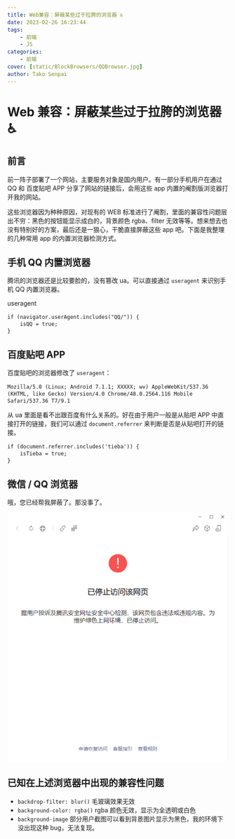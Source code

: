 ```yaml
---
title: Web兼容：屏蔽某些过于拉胯的浏览器 ♿
date: 2023-02-26 16:23:44
tags:
    - 前端
    - JS
categories:
    - 前端
cover: [static/BlockBrowsers/QQBrowser.jpg]
author: Tako Senpai
---
```


# Web 兼容：屏蔽某些过于拉胯的浏览器 ♿

## 前言

前一阵子部署了一个网站，主要服务对象是国内用户。有一部分手机用户在通过 QQ 和 百度贴吧 APP 分享了网站的链接后，会用这些 app 内置的阉割版浏览器打开我的网站。

这些浏览器因为种种原因，对现有的 WEB 标准进行了阉割，里面的兼容性问题层出不穷：黑色的按钮能显示成白的，背景颜色 rgba、filter 无效等等。想来想去也没有特别好的方案，最后还是一狠心，干脆直接屏蔽这些 app 吧。下面是我整理的几种常用 app 的内置浏览器检测方式。

## 手机 QQ 内置浏览器

腾讯的浏览器还是比较要脸的，没有篡改 ua。可以直接通过 `useragent` 来识别手机 QQ 内置浏览器。

useragent

```JS
if (navigator.userAgent.includes("QQ/")) {
    isQQ = true;
}
```

## 百度贴吧 APP

百度贴吧的浏览器修改了 `useragent`：

```
Mozilla/5.0 (Linux; Android 7.1.1; XXXXX; wv) AppleWebKit/537.36 (KHTML, like Gecko) Version/4.0 Chrome/48.0.2564.116 Mobile Safari/537.36 T7/9.1
```

从 ua 里面是看不出跟百度有什么关系的。好在由于用户一般是从贴吧 APP 中直接打开的链接，我们可以通过 `document.referrer` 来判断是否是从贴吧打开的链接。

```JS
if (document.referrer.includes('tieba')) {
    isTieba = true;
}
```

## 微信 / QQ 浏览器

哦，您已经帮我屏蔽了。那没事了。

![](static/BlockBrowsers/WechatBrowser.png)

## 已知在上述浏览器中出现的兼容性问题

-   `backdrop-filter: blur()` 毛玻璃效果无效
-   `background-color: rgba()` rgba 颜色无效，显示为全透明或白色
-   `background-image` 部分用户截图可以看到背景图片显示为黑色，我的环境下没出现这种 bug，无法复现。
